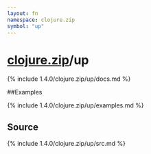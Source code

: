 ```yaml
---
layout: fn
namespace: clojure.zip
symbol: "up"
---
```


# [clojure.zip](../)/up

{% include 1.4.0/clojure.zip/up/docs.md %}

##Examples

{% include 1.4.0/clojure.zip/up/examples.md %}
## Source
{% include 1.4.0/clojure.zip/up/src.md %}

